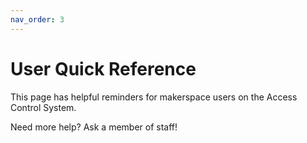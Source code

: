 ```yaml
---
nav_order: 3
---
```


# User Quick Reference

This page has helpful reminders for makerspace users on the Access Control System.

Need more help? Ask a member of staff!

